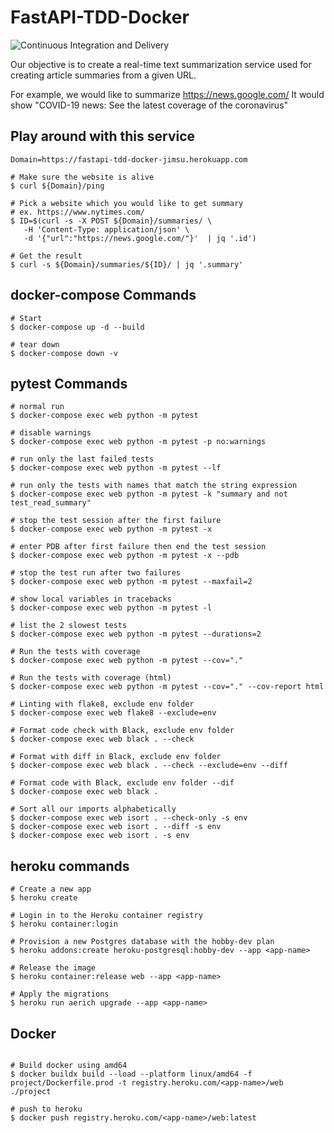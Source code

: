 # FastAPI-TDD-Docker
![Continuous Integration and Delivery](https://github.com/yysu/fastapi-tdd-docker/workflows/Continuous%20Integration%20and%20Delivery/badge.svg?branch=main)

Our objective is to create a real-time text summarization service used for creating article summaries from a given URL.

For example, we would like to summarize https://news.google.com/
It would show "COVID-19 news: See the latest coverage of the coronavirus"

## Play around with this service
```
Domain=https://fastapi-tdd-docker-jimsu.herokuapp.com

# Make sure the website is alive
$ curl ${Domain}/ping

# Pick a website which you would like to get summary
# ex. https://www.nytimes.com/
$ ID=$(curl -s -X POST ${Domain}/summaries/ \
   -H 'Content-Type: application/json' \
   -d '{"url":"https://news.google.com/"}'  | jq '.id')

# Get the result
$ curl -s ${Domain}/summaries/${ID}/ | jq '.summary' 
```


## docker-compose Commands
```
# Start
$ docker-compose up -d --build

# tear down
$ docker-compose down -v
```


## pytest Commands
```
# normal run
$ docker-compose exec web python -m pytest

# disable warnings
$ docker-compose exec web python -m pytest -p no:warnings

# run only the last failed tests
$ docker-compose exec web python -m pytest --lf

# run only the tests with names that match the string expression
$ docker-compose exec web python -m pytest -k "summary and not test_read_summary"

# stop the test session after the first failure
$ docker-compose exec web python -m pytest -x

# enter PDB after first failure then end the test session
$ docker-compose exec web python -m pytest -x --pdb

# stop the test run after two failures
$ docker-compose exec web python -m pytest --maxfail=2

# show local variables in tracebacks
$ docker-compose exec web python -m pytest -l

# list the 2 slowest tests
$ docker-compose exec web python -m pytest --durations=2

# Run the tests with coverage
$ docker-compose exec web python -m pytest --cov="."

# Run the tests with coverage (html)
$ docker-compose exec web python -m pytest --cov="." --cov-report html

# Linting with flake8, exclude env folder
$ docker-compose exec web flake8 --exclude=env

# Format code check with Black, exclude env folder
$ docker-compose exec web black . --check

# Format with diff in Black, exclude env folder
$ docker-compose exec web black . --check --exclude=env --diff

# Format code with Black, exclude env folder --dif
$ docker-compose exec web black .

# Sort all our imports alphabetically
$ docker-compose exec web isort . --check-only -s env
$ docker-compose exec web isort . --diff -s env
$ docker-compose exec web isort . -s env
```

## heroku commands
```
# Create a new app
$ heroku create

# Login in to the Heroku container registry
$ heroku container:login

# Provision a new Postgres database with the hobby-dev plan
$ heroku addons:create heroku-postgresql:hobby-dev --app <app-name>

# Release the image
$ heroku container:release web --app <app-name>

# Apply the migrations
$ heroku run aerich upgrade --app <app-name>
```

## Docker
```

# Build docker using amd64
$ docker buildx build --load --platform linux/amd64 -f project/Dockerfile.prod -t registry.heroku.com/<app-name>/web ./project

# push to heroku
$ docker push registry.heroku.com/<app-name>/web:latest
```